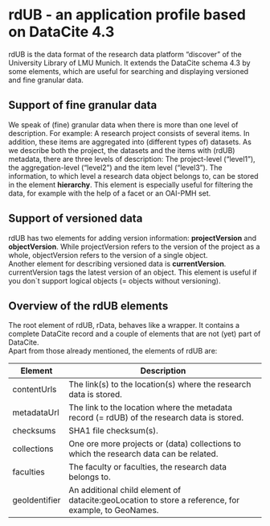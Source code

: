 # rdUB - an application profile based on DataCite 4.3

rdUB is the data format of the research data platform “discover” of the University Library of LMU Munich. It extends the DataCite schema 4.3 by some elements, which are useful for searching and displaying versioned and fine granular data.  

## Support of fine granular data
We speak of (fine) granular data when there is more than one level of description. For example: A research project consists of several items. In addition, these items are aggregated into (different types of) datasets. As we describe both the project, the datasets and the items with (rdUB) metadata, there are three levels of description: The project-level (“level1”), the aggregation-level (“level2”) and the item level (“level3”).
The information, to which level a research data object belongs to, can be stored in the element **hierarchy**. This element is especially useful for filtering the data, for example with the help of a facet or an OAI-PMH set.  

## Support of versioned data
rdUB has two elements for adding version information: **projectVersion** and **objectVersion**. While projectVersion refers to the version of the project as a whole, objectVersion refers to the version of a single object.  
Another element for describing versioned data is **currentVersion**. currentVersion tags the latest version of an object. This element is useful if you don`t support logical objects (= objects without versioning). 

## Overview of the rdUB elements
The root element of rdUB, rData, behaves like a wrapper. It contains a complete DataCite record and a couple of elements that are not (yet) part of DataCite.  
Apart from those already mentioned, the elements of rdUB are:

| Element | Description |
| ------ | ------ |
| contentUrls | The link(s) to the location(s) where the research data is stored. |
| metadataUrl | The link to the location where the metadata record (= rdUB) of the research data is stored.  |
| checksums | SHA1 file checksum(s). |
| collections | One ore more projects or (data) collections to which the research data can be related.  |
| faculties | The faculty or faculties, the research data belongs to. |
| geoIdentifier | An additional child element of datacite:geoLocation to store a reference, for example, to GeoNames. |
 
